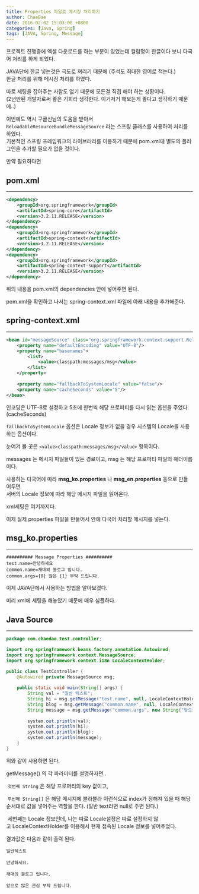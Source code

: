 ```yaml
---
title: Properties 파일로 메시징 처리하기
author: ChaeDae
date: 2016-02-02 15:03:00 +0800
categories: [Java, Spring]
tags: [JAVA, Spring, Message]
---
```


프로젝트 진행중에 엑셀 다운로드를 하는 부분이 있었는데 컬럼명이 한글이다 보니 다국어 처리를 하게 되었다.

JAVA단에 한글 넣는것은 극도로 꺼리기 때문에 (주석도 최대한 영어로 적는다.)
<br/>
한글 처리를 위해 메시징 처리를 하였다.


따로 세팅을 잡아주는 사람도 없기 때문에 모든걸 직접 해야 하는 상황이다.
<br/>
(2년반된 개발자로써 좋은 기회라 생각한다. 이거저거 해보는게 좋다고 생각하기 때문에..)


이번에도 역시 구글신님의 도움을 받아서 
<br/>
`ReloadableResourceBundleMessageSource` 라는 스프링 클래스를 사용하여 처리를 하였다.
<br/>
기본적인 스프링 프레임워크의 라이브러리를 이용하기 때문에 pom.xml에 별도의 플러그인을 추가할 필요가 없을 것이다.

만약 필요하다면

## pom.xml
---

```xml
<dependency> 
    <groupId>org.springframework</groupId> 
    <artifactId>spring-core</artifactId> 
    <version>3.2.11.RELEASE</version> 
</dependency> 
<dependency> 
    <groupId>org.springframework</groupId> 
    <artifactId>spring-context</artifactId> 
    <version>3.2.11.RELEASE</version> 
</dependency> 
<dependency> 
    <groupId>org.springframework</groupId> 
    <artifactId>spring-context-support</artifactId> 
    <version>3.2.11.RELEASE</version> 
</dependency>
```

위의 내용을 pom.xml의 dependencies 안에 넣어주면 된다.

pom.xml을 확인하고 나서는 spring-context.xml 파일에 아래 내용을 추가해준다.

## spring-context.xml
---

```xml
<bean id="messageSource" class="org.springframework.context.support.ReloadableResourceBundleMessageSource">
    <property name="defaultEncoding" value="UTF-8"/> 
    <property name="basenames"> 
        <list> 
            <value>classpath:messages/msg</value> 
        </list> 
    </property> 
    
    <property name="fallbackToSystemLocale" value="false"/> 
    <property name="cacheSeconds" value="5"/> 
</bean>
```
 
인코딩은 UTF-8로 설정하고 5초에 한번씩 해당 프로퍼티를 다시 읽는 옵션을 주었다.(cacheSeconds)

`fallbackToSystemLocale` 옵션은 Locale 정보가 없을 경우 시스템의 Locale을 사용하는 옵션이다.

눈여겨 볼 곳은 `<value>classpath:messages/msg</value>` 항목이다.

messages 는 메시지 파일들이 있는 경로이고, msg 는 해당 프로퍼티 파일의 헤더이름이다.

사용하는 다국어에 따라 **msg_ko.properties** 나 **msg_en.properties** 등으로 만들어두면 
<br/>
서버의 Locale 정보에 따라 해당 메시지 파일을 읽어온다.
  
xml세팅은 여기까지다.

이제 실제 properties 파일을 만들어서 안에 다국어 처리할 메시지를 넣는다.

## msg_ko.properties
---

```properties
########## Message Properties ########## 
test.name=안녕하세요 
common.name=채대의 블로그 입니다. 
common.args={0} 많은 {1} 부탁 드립니다.
```

이제 JAVA단에서 사용하는 방법을 알아보겠다.

미리 xml에 세팅을 해놓았기 때문에 매우 심플하다.

## Java Source
---

```java
package com.chaedae.test.controller; 

import org.springframework.beans.factory.annotation.Autowired; 
import org.springframework.context.MessageSource; 
import org.springframework.context.i18n.LocaleContextHolder; 

public class TestController { 
    @Autowired private MessageSource msg; 
    
    public static void main(String[] args) { 
        String val = "일반 텍스트"; 
        String hi = msg.getMessage("test.name", null, LocaleContextHolder.getLocale()); 
        String blog = msg.getMessage("common.name", null, LocaleContextHolder.getLocale()); 
        String message = msg.getMessage("common.args", new String{"앞으로","관심"}, LocaleContextHolder.getLocale()); 
        
        system.out.println(val); 
        system.out.println(hi); 
        system.out.println(blog); 
        system.out.println(message); 
    } 
}
```
  
위와 같이 사용하면 된다. 

getMessage() 의 각 파라미터를 설명하자면..

 `첫번째 String` 은 해당 프로퍼티의 key 값이고,

 `두번째 String[]` 은 해당 메시지에 블라블라 이런식으로 index가 정해져 있을 때 해당 순서대로 값을 넣어주는 역할을 한다. (일반 text라면 null로 주면 된다.)

 세번째는 Locale 정보인데, 나는 따로 Locale설정은 따로 설정하지 않고 LocaleContextHolder를 이용해서 현재 접속된 Locale 정보를 넣어주었다.

결과값은 다음과 같이 출력 된다.

```
일반텍스트

안녕하세요.

채대의 블로그 입니다.

앞으로 많은 관심 부탁 드립니다.
```
